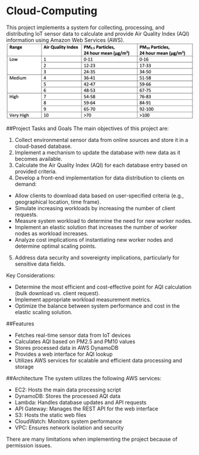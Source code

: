 # Cloud-Computing

This project implements a system for collecting, processing, and distributing IoT sensor data to calculate and provide Air Quality Index (AQI) information using Amazon Web Services (AWS).
![GitHub](Images/AQI_Table.png)

##Project Tasks and Goals
The main objectives of this project are:

1. Collect environmental sensor data from online sources and store it in a cloud-based database.
2. Implement a mechanism to update the database with new data as it becomes available.
3. Calculate the Air Quality Index (AQI) for each database entry based on provided criteria.
4. Develop a front-end implementation for data distribution to clients on demand:

- Allow clients to download data based on user-specified criteria (e.g., geographical location, time frame).
- Simulate increasing workloads by increasing the number of client requests.
- Measure system workload to determine the need for new worker nodes.
- Implement an elastic solution that increases the number of worker nodes as workload increases.
- Analyze cost implications of instantiating new worker nodes and determine optimal scaling points.

5. Address data security and sovereignty implications, particularly for sensitive data fields.

Key Considerations:

- Determine the most efficient and cost-effective point for AQI calculation (bulk download vs. client request).
- Implement appropriate workload measurement metrics.
- Optimize the balance between system performance and cost in the elastic scaling solution.


##Features

- Fetches real-time sensor data from IoT devices
- Calculates AQI based on PM2.5 and PM10 values
- Stores processed data in AWS DynamoDB
- Provides a web interface for AQI lookup
- Utilizes AWS services for scalable and efficient data processing and storage

##Architecture
The system utilizes the following AWS services:

- EC2: Hosts the main data processing script
- DynamoDB: Stores the processed AQI data
- Lambda: Handles database updates and API requests
- API Gateway: Manages the REST API for the web interface
- S3: Hosts the static web files
- CloudWatch: Monitors system performance
- VPC: Ensures network isolation and security

There are many limitations when implementing the project because of permission issues.
